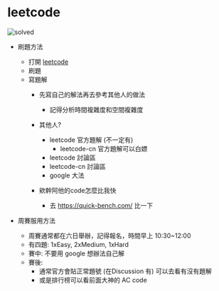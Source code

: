 # leetcode

![solved](https://leetcode-badge.haozibi.dev/v1/solved/roy4801.svg)

- 刷題方法
    - 打開 [leetcode](https://leetcode.com/)
    - 刷題
    - 寫題解
        - 先寫自己的解法再去參考其他人的做法
            - 記得分析時間複雜度和空間複雜度
        - 其他人?
            - leetcode 官方題解 (不一定有)
                - leetcode-cn 官方題解可以白嫖
            - leetcode 討論區
            - leetcode-cn 討論區
            - google 大法

        - 欸幹阿他的code怎麼比我快
            - 去 https://quick-bench.com/ 比一下

- 周賽服用方法
    - 周賽通常都在六日舉辦，記得報名，時間早上 10:30~12:00
    - 有四題: 1xEasy, 2xMedium, 1xHard
    - 賽中: 不要用 google 想辦法自己解
    - 賽後:
        - 通常官方會貼正常題號 (在Discussion 有) 可以去看有沒有題解
        - 或是排行榜可以看前面大神的 AC code
